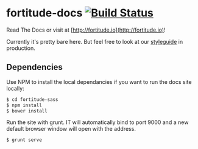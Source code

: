 fortitude-docs [![Build Status](https://travis-ci.org/fortitude/fortitude-docs.svg?branch=master)](https://travis-ci.org/fortitude/fortitude-docs)
==============

Read The Docs or visit at [http://fortitude.io](http://fortitude.io)!

Currently it's pretty bare here. But feel free to look at our [styleguide](http://hired.com/library) in production.


Dependencies
------------

Use NPM to install the local dependancies if you want to run the docs site locally:

```sh
$ cd fortitude-sass
$ npm install
$ bower install
```

Run the site with grunt. IT will automatically bind to port 9000 and a new default browser window will open with the address.

```sh
$ grunt serve
```